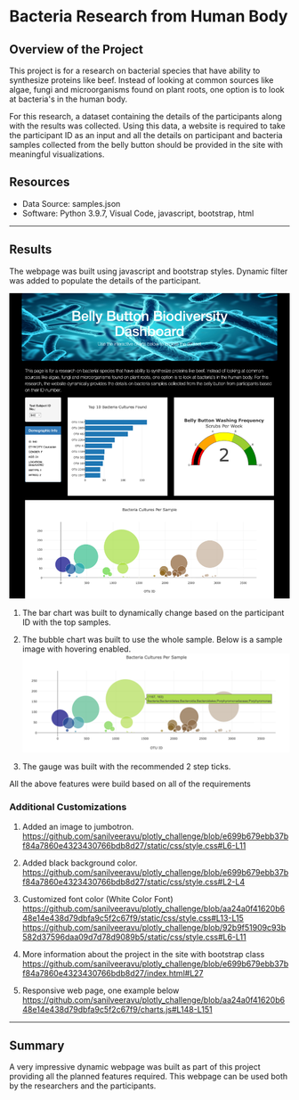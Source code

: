 # Bacteria Research from Human Body

## Overview of the Project

This project is for a research on bacterial species that have ability to synthesize proteins like beef. Instead of looking at common sources like algae, fungi and microorganisms found on plant roots, one option is to look at bacteria's in the human body.

For this research, a dataset containing the details of the participants along with the results was collected. Using this data, a website is required to take the participant ID as an input and all the details on participant and bacteria samples collected from the belly button should be provided in the site with meaningful visualizations.

## Resources
- Data Source: samples.json
- Software: Python 3.9.7, Visual Code, javascript, bootstrap, html
---

## Results

The webpage was built using javascript and bootstrap styles. Dynamic filter was added to populate the details of the participant.

![bellybuttonwebpage](Resources/bellybuttonwebpage.png)

1. The bar chart was built to dynamically change based on the participant ID with the top samples.

2. The bubble chart was built to use the whole sample. Below is a sample image with hovering enabled.
![hoverexample](Resources/hoverexample.png)

3. The gauge was built with the recommended 2 step ticks.

All the above features were build based on all of the requirements

### Additional Customizations

1. Added an image to jumbotron.
https://github.com/sanilveeravu/plotly_challenge/blob/e699b679ebb37bf84a7860e4323430766bdb8d27/static/css/style.css#L6-L11

2. Added black background color.
https://github.com/sanilveeravu/plotly_challenge/blob/e699b679ebb37bf84a7860e4323430766bdb8d27/static/css/style.css#L2-L4

3. Customized font color (White Color Font)
https://github.com/sanilveeravu/plotly_challenge/blob/aa24a0f41620b648e14e438d79dbfa9c5f2c67f9/static/css/style.css#L13-L15
https://github.com/sanilveeravu/plotly_challenge/blob/92b9f51909c93b582d37596daa09d7d78d9089b5/static/css/style.css#L6-L11

4. More information about the project in the site with bootstrap class
https://github.com/sanilveeravu/plotly_challenge/blob/e699b679ebb37bf84a7860e4323430766bdb8d27/index.html#L27

5. Responsive web page, one example below
https://github.com/sanilveeravu/plotly_challenge/blob/aa24a0f41620b648e14e438d79dbfa9c5f2c67f9/charts.js#L148-L151

---

## Summary

A very impressive dynamic webpage was built as part of this project providing all the planned features required. This webpage can be used both by the researchers and the participants.